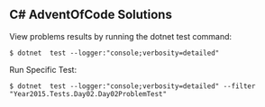 ## C# AdventOfCode Solutions

View problems results by running the dotnet test command:
```
$ dotnet  test --logger:"console;verbosity=detailed"  
```
Run Specific Test:
```
$ dotnet  test --logger:"console;verbosity=detailed" --filter "Year2015.Tests.Day02.Day02ProblemTest"
```